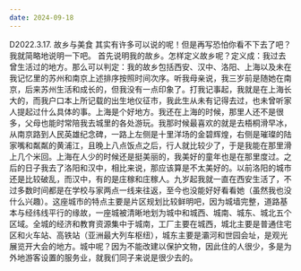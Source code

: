 ```yaml
---
date: 2024-09-18
---
```


D2022.3.17.
故乡与美食
其实有许多可以说的呢！但是再写恐怕你看不下去了吧？我就简略地说明一下吧。
首先说明我的故乡。怎样定义故乡呢？定义成：我过去曾生活过的地方。那么可以判定：我的故乡包括西安、汉中、洛阳、上海以及未在我记忆里的苏州和南京上述排序按照时间次序。听我母亲说，我三岁前是随她在南京，后来苏州生活和成长的，但我没有一点印象了。打我记事起，我就是在上海长大的，而我户口本上所记载的出生地仪征市，我此生从未有记得去过，也未曾听家人提起过什么具体的事。上海是个好地方。我还在上海的时候，那里人还不是很多，父母也能时常陪我去城里的各处游玩。我那时候最喜欢的就是去梧桐滑早冰，从南京路到人民英雄纪念碑，一路上左侧是十里洋场的金碧辉煌，右侧是璀璨的陆家嘴和粼粼的黄浦江，且晚上八点饭点之后，行人就比较少了，于是我能在那里滑上几个米回。上海在人少的时候还是挺美丽的，我美好的童年也是在那里度过。之后的日子我去了洛阳和汉中，相比来说，那应该算是不太美好的。以前洛阳的城市还是比较破乱，而汉中，有的是庄稼和庄稼人。九岁起我就一直在西安生活了，不过多数时间都是在学校与家两点一线来往返，至今也没能好好看看她（虽然我也没什么兴趣）。这座城市的特点主要是片区规划比较鲜明吧，因为城墙完整，道路基本与经纬线平行的缘故，一座城被清晰地划为城中和城西、城南、城东、城北五个区域。全城的经济和教育资源集中于城南，工厂主要在城西，城北主要是普通住宅区和火车站、高铁站（亚洲最大列车枢纽），城东主要是灞河和世园会址，是观光展览开大会的地方。城中呢？因为不能改建以保护文物，因此住的人很少，多是为外地游客设置的服务业，就我们同子来说是很少去的。
